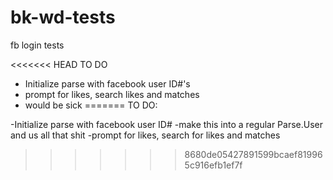 # bk-wd-tests
fb login tests

<<<<<<< HEAD
TO DO
- Initialize parse with facebook user ID#'s
- prompt for likes, search likes and matches
- would be sick 
=======
TO DO:

-Initialize parse with facebook user ID#
-make this into a regular Parse.User and us all that shit
-prompt for likes, search for likes and matches
>>>>>>> 8680de05427891599bcaef819965c916efb1ef7f
